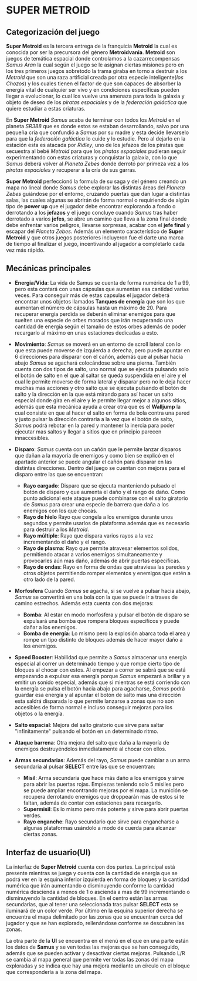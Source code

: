 # SUPER METROID

##  Categorización del juego

**Super Metroid** es la tercera entrega de la franquicia **Metroid** la cual es conocida por ser la precursora del género **Metroidvania**. **Metroid** son juegos de temática espacial donde controlamos a la cazarrecompensas *Samus Aran* la cual según el juego se le asignan ciertas misiones pero en los tres primeros juegos sobretodo la trama giraba en torno a destruir a los *Metroid* que son una raza artificial creada por otra especie inteligente(*los Chozos*) y los cuales tienen el factor de que son capaces de absorber la energía vital de cualquier ser vivo y en condiciones específicas pueden llegar a evolucionar, lo cual los vuelve una amenaza para toda la galaxia y objeto de deseo de los *piratas espaciales* y de la *federación galáctica* que quiere estudiar a estas criaturas.

En **Super Metroid** *Samus* acaba de terminar con todos los *Metroid* en el planeta *SR388* que es donde estos se estaban desarrollando, salvo por una pequeña cría que confundió a *Samus* por su madre y esta decide llevarselo para que la *federación galáctica* lo cuide y lo estudie. Pero al dejarlo en la estación esta es atacada por *Ridley*, uno de los jefazos de los piratas que secuestra al bebé *Metroid* para que los *piratas espaciales* pudieran seguir experimentando con estas criaturas y conquistar la galaxia, con lo que *Samus* deberá volver al *Planeta Zebes* donde derrotó por primeza vez a los *piratas espaciales* y recuperar a la cría de sus garras.

**Super Metroid** perfeccionó la formula de su saga y del género creando un mapa no lineal donde *Samus* debe explorar las distintas áreas del *Planeta Zebes* guiándose por el entorno, cruzando puertas que dan lugar a distintas salas, las cuales algunas se abrirán de forma normal o requiriendo de algún tipo de **power up** que el jugador debe encontrar explorando a fondo o derrotando a los **jefazos** y el juego concluye cuando *Samus* tras haber derrotado a varios **jefes**, se abre un camino que lleva a la zona final donde debe enfrentar varios peligros, llevarse sorpresas, acabar con el **jefe final** y escapar del *Planeta Zebes*. Además un elemento característico de **Super Metroid** y que otros juegos posteriores incluyeron fue el darte una marca de tiempo al finalizar el juego, incentivando al jugador a completarlo cada vez más rápido.

## Mecánicas principales

* **Energia/Vida**: La vida de Samus se cuenta de forma numérica de 1 a 99, pero esta contará con unas cápsulas que aumentan esa cantidad varias veces. Para conseguir más de estas capsulas el jugador deberá encontrar unos objetos llamados **Tanques de energía** que son los que aumentan el número de cápsulas hasta un máximo de 20. Para recuperar energía perdida se deberán eliminar enemigos para que suelten una especie de orbes morados que irán recuperando una cantidad de energía según el tamaño de estos orbes además de poder recargarlo al máximo en unas estaciones dedicadas a esto.

* **Movimiento**: *Samus* se moverá en un entorno de scroll lateral con lo que esta puede moverse de izquierda a derecha, pero puede apuntar en 6 direcciones para disparar con el cañón, además que al pulsar hacia abajo *Samus* se agachará colocándose sobre una pierna. También cuenta con dos tipos de salto, uno normal que se ejecuta pulsando solo el botón de salto en el que al saltar se queda suspendida en el aire y el cual le permite moverse de forma lateral y disparar pero no le deja hacer muchas mas acciones y otro salto que se ejecuta pulsando el botón de salto y la dirección en la que está mirando para así hacer un salto especial donde gira en el aire y le permite llegar mejor a algunos sitios, además que esta mecánica ayuda a crear otra que es el **Walljump** la cual consiste en que al hacer el salto en forma de bola contra una pared y justo pulsar la dirección contraria a la vez que el botón de salto, *Samus* podrá rebotar en la pared y mantener la inercia para poder ejecutar mas saltos y llegar a sitios que en principio parecen innaccesibles.

* **Disparo**: *Samus* cuenta con un cañón que le permite lanzar disparos que dañan a la mayoría de enemigos y como bien se explicó en el apartado anterior se puede angular el cañón para disparar en las distintas direcciones. Dentro del juego se cuentan con mejoras para el disparo entre las que se encuentran:
   * **Rayo cargado**: Disparo que se ejecuta manteniendo pulsado el botón de disparo y que aumenta el daño y el rango de daño. Como punto adicional este ataque puede combinarse con el salto giratorio de *Samus* para crear una especie de barrera que daña a los enemigos con los que chocas.
   * **Rayo de hielo** Rayo que congela a los enemigos durante unos segundos y permite usarlos de plataforma además que es necesario para destruir a los *Metroid*.
   * **Rayo múltiple**: Rayo que dispara varios rayos a la vez incrementando el daño y el rango.
   * **Rayo de plasma**: Rayo que permite atravesar elementos solidos, permitiendo atacar a varios enemigos simultaneamente y provocarles aún mas daño, además de abrir puertas específicas.
   * **Rayo de ondas**: Rayo en forma de ondas que atraviesa las paredes y otros objetos permitiendo romper elementos y enemigos que estén a otro lado de la pared.

* **Morfosfera** Cuando *Samus* se agacha, si se vuelve a pulsar hacia abajo, *Samus* se convertirá en una bola con la que se puede ir a traves de camino estrechos. Además esta cuenta con dos mejoras:
   * **Bomba**: Al estar en modo morfosfera y pulsar el botón de disparo se expulsará una bomba que rompera bloques específicos y puede dañar a los enemigos.
   * **Bomba de energía**: Lo mismo pero la explosión abarca toda el area y rompe un tipo distinto de bloques además de hacer mayor daño a los enemigos.    
    
* **Speed Booster**: Habilidad que permite a *Samus* almacenar una energía especial al correr un determinado tiempo y que rompe cierto tipo de bloques al chocar con estos. Al empezar a correr se sabrá que se está empezando a expulsar esa energía porque *Samus* empezará a brillar y a emitir un sonido especial, además que si mientras se está corriendo con la energía se pulsa el botón hacia abajo para agacharse, *Samus* podrá guardar esa energía y al apuntar el botón de salto mas una dirección esta saldrá disparada lo que permite lanzarse a zonas que no son accesibles de forma normal e incluso conseguir mejoras para los objetos o la energía.

* **Salto espacial**: Mejora del salto giratorio que sirve para saltar "infinitamente" pulsando el botón en un determinado ritmo.

* **Ataque barrena**: Otra mejora del salto que daña a la mayoría de enemigos destruyéndolos inmediatamente al chocar con ellos.

* **Armas secundarias**: Además del rayo, *Samus* puede cambiar a un arma secundaria al pulsar **SELECT** entre las que se encuentran:
    * **Misil**: Arma secundaria que hace más daño a los enemigos y sirve para abrir las puertas rojas. Empiezas teniendo solo 5 misiles pero se puede ampliar encontrando mejoras por el mapa. La munición se recupera derrotando enemigos que droppearán mas de estos si te faltan, además de contar con estaciones para recargarlo.
    * **Supermisil**: Es lo mismo pero más potente y sirve para abrir puertas verdes.
    * **Rayo enganche**: Rayo secundario que sirve para engancharse a algunas plataformas usándolo a modo de cuerda para alcanzar ciertas zonas.

## Interfaz de usuario(UI)

La interfaz de **Super Metroid** cuenta con dos partes. La principal está presente mientras se juega y cuenta con la cantidad de energía que se podrá ver en la esquina inferior izquierda en forma de bloques y la cantidad numérica que irán aumentando o disminuyendo conforme la cantidad numérica descienda a menos de 1 o ascienda a mas de 99 incrementando o disminuyendo la cantidad de bloques. En el centro están las armas secundarias, que al tener una seleccionada tras pulsar **SELECT** esta se iluminará de un color verde. Por último en la esquina superior derecha se encuentra el mapa delimitado por las zonas que se encuentran cerca del jugador y que se han explorado, rellenándose conforme se descubren las zonas.

La otra parte de la **UI** se encuentra en el menú en el que en una parte están los datos de **Samus** y se ven todas las mejoras que se han conseguido, además que se pueden activar y desactivar ciertas mejoras. Pulsando L/R se cambia al mapa general que permite ver todas las zonas del mapa exploradas y se indica que hay una mejora mediante un círculo en el bloque que correspondería a la zona del mapa.
